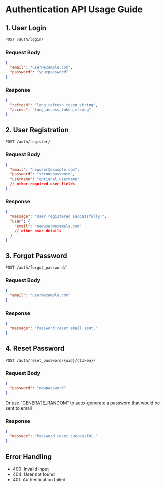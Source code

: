# Authentication API Usage Guide

## 1. User Login

```
POST /auth/login/
```

### Request Body

```json
{
  "email": "user@example.com",
  "password": "yourpassword"
}
```

### Response

```json
{
  "refresh": "long_refresh_token_string",
  "access": "long_access_token_string"
}
```

## 2. User Registration

```
POST /auth/register/
```

### Request Body

```json
{
  "email": "newuser@example.com",
  "password": "strongpassword",
  "username": "optional_username"
  // other required user fields
}
```

### Response

```json
{
  "message": "User registered successfully!",
  "user": {
    "email": "newuser@example.com"
    // other user details
  }
}
```

## 3. Forgot Password

```
POST /auth/forgot_password/
```

### Request Body

```json
{
  "email": "user@example.com"
}
```

### Response

```json
{
  "message": "Password reset email sent."
}
```

## 4. Reset Password

```
POST /auth/reset_password/{uid}/{token}/
```

### Request Body

```json
{
  "password": "newpassword"
}
```

Or use "GENERATE_RANDOM" to auto-generate a password that would be sent to email

### Response

```json
{
  "message": "Password reset successful."
}
```

## Error Handling

- 400: Invalid input
- 404: User not found
- 401: Authentication failed
